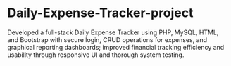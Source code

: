 # Daily-Expense-Tracker-project
Developed a full-stack Daily Expense Tracker using PHP, MySQL, HTML, and Bootstrap with secure login, CRUD operations for expenses, and graphical reporting dashboards; improved financial tracking efficiency and usability through responsive UI and thorough system testing.
